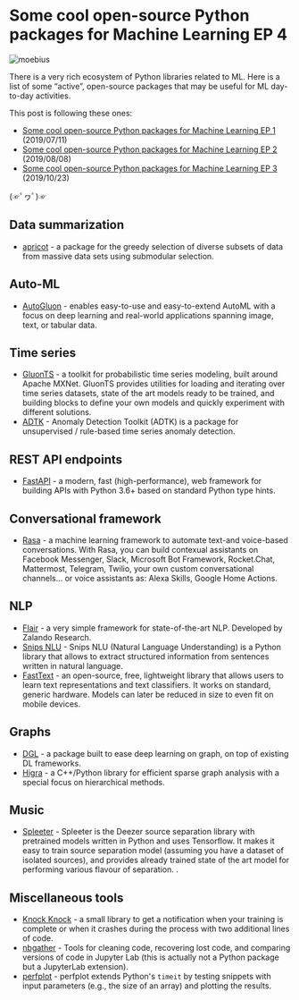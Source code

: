 # Some cool open-source Python packages for Machine Learning EP 4

![moebius](moebius_4.jpg)

There is a very rich ecosystem of Python libraries related to ML. Here is a list of some “active”, open-source packages that may be useful for ML day-to-day activities.

This post is following these ones:

* [Some cool open-source Python packages for Machine Learning EP 1](https://aetperf.github.io/2019/07/11/Some-cool-open-source-Python-packages-for-Machine-Learning.html) (2019/07/11)
* [Some cool open-source Python packages for Machine Learning EP 2](https://aetperf.github.io/2019/08/08/Some-cool-open-source-Python-packages-for-Machine-Learning-Ep-2.html) (2019/08/08)
* [Some cool open-source Python packages for Machine Learning EP 3](https://aetperf.github.io/2019/10/23/Some-cool-open-source-Python-packages-for-Machine-Learning-Ep-3.html) (2019/10/23)

(☞ﾟヮﾟ)☞

## Data summarization

* [apricot](https://github.com/jmschrei/apricot) - a package for the greedy selection of diverse subsets of data from massive data sets using submodular selection. 

## Auto-ML

* [AutoGluon](https://github.com/awslabs/autogluon) - enables easy-to-use and easy-to-extend AutoML with a focus on deep learning and real-world applications spanning image, text, or tabular data.

## Time series

* [GluonTS](https://github.com/awslabs/gluon-ts/) - a toolkit for probabilistic time series modeling, built around Apache MXNet. GluonTS provides utilities for loading and iterating over time series datasets, state of the art models ready to be trained, and building blocks to define your own models and quickly experiment with different solutions.
* [ADTK](https://github.com/arundo/adtk) - Anomaly Detection Toolkit (ADTK) is a package for unsupervised / rule-based time series anomaly detection.

## REST API endpoints

* [FastAPI](https://github.com/tiangolo/fastapi) - a modern, fast (high-performance), web framework for building APIs with Python 3.6+ based on standard Python type hints.

## Conversational framework

* [Rasa](https://github.com/RasaHQ/rasa) - a machine learning framework to automate text-and voice-based conversations. With Rasa, you can build contexual assistants on Facebook Messenger, Slack, Microsoft Bot Framework, Rocket.Chat, Mattermost, Telegram, Twilio, your own custom conversational channels... or voice assistants as: Alexa Skills, Google Home Actions.

## NLP

* [Flair](https://github.com/flairNLP/flair) - a very simple framework for state-of-the-art NLP. Developed by Zalando Research.
* [Snips NLU](https://github.com/snipsco/snips-nlu) - Snips NLU (Natural Language Understanding) is a Python library that allows to extract structured information from sentences written in natural language.
* [FastText](https://github.com/facebookresearch/fastText) - an open-source, free, lightweight library that allows users to learn text representations and text classifiers. It works on standard, generic hardware. Models can later be reduced in size to even fit on mobile devices.

## Graphs

* [DGL](https://github.com/dmlc/dgl) - a package built to ease deep learning on graph, on top of existing DL frameworks.
* [Higra](https://github.com/higra/Higra) - a C++/Python library for efficient sparse graph analysis with a special focus on hierarchical methods.

## Music

* [Spleeter](https://github.com/deezer/spleeter) - Spleeter is the Deezer source separation library with pretrained models written in Python and uses Tensorflow. It makes it easy to train source separation model (assuming you have a dataset of isolated sources), and provides already trained state of the art model for performing various flavour of separation.
.

## Miscellaneous tools

* [Knock Knock](https://github.com/huggingface/knockknock) - a small library to get a notification when your training is complete or when it crashes during the process with two additional lines of code.
* [nbgather](https://github.com/microsoft/gather) - Tools for cleaning code, recovering lost code, and comparing versions of code in Jupyter Lab (this is actually not a Python package but a JupyterLab extension).
* [perfplot](https://github.com/nschloe/perfplot) - perfplot extends Python's `timeit` by testing snippets with input parameters (e.g., the size of an array) and plotting the results.

